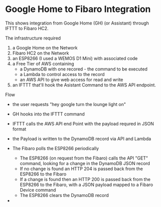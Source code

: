 # Google Home to Fibaro Integration

This shows integration from Google Home (GH) (or Assistant) through IFTTT to Fibaro HC2.

The infrastructure required
1. a Google Home on the Network
2.  Fibaro HC2 on the Network
3.  an ESP8266 (I used a WEMOS D1 Mini) with associated code
4.  a Free Tier of AWS containing
    - a DynamoDB with one recored - the command to be executed
    - a Lambda to control access to the record
    - an AWS API to give web access for read and write
5.  an IFTTT that'll hook the Asistant Command to the AWS API endpoint.

Flow
- the user requests "hey google turn the lounge light on"
- GH hooks into the IFTTT command
- IFTTT calls the AWS API end Point with the payload requred in JSON format
- the Payload is written to the DynamoDB record via API and Lambda
- The Fibaro polls the ESP8266 periodically 
  - The ESP8266 (on request from the Fibaro) calls the  API "GET" command, looking for a change in the DynamoDB JSON record
  - If no change is found an HTTP 204 is passed back from the ESP8266 to the Fibaro
  - If a change is found then an HTTP 200 is passed back from the ESP8266 to the Fibaro, with a JSON payload  mapped to a Fibaro Device command
  - The ESP8266 clears the DynamoDB record
  
  
- 

